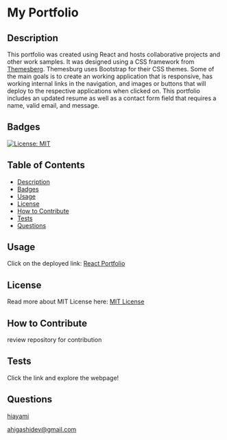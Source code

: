 # My Portfolio
## Description
This portfolio was created using React and hosts collaborative projects and other work samples. It was designed using a CSS framework from [Themesberg](https://themesberg.com/product/ui-kit/windows-95-ui-kit). Themesburg uses Bootstrap for their CSS themes. Some of the main goals is to create an working application that is responsive, has working internal links in the navigation, and images or buttons that will deploy to the respective applications when clicked on. This portfolio includes an updated resume as well as a contact form field that requires a name, valid email, and message. 
## Badges
[![License: MIT](https://img.shields.io/badge/License-MIT-yellow.svg)](https://opensource.org/licenses/MIT)
## Table of Contents
* [Description](#description)
* [Badges](#badges)
* [Usage](#usage)
* [License](#license)
* [How to Contribute](#how-to-contribute)
* [Tests](#tests)
* [Questions](#questions)

## Usage
Click on the deployed link:
[React Portfolio](https://hiayami.github.io/react-portfolio/)
## License
Read more about MIT License here: [MIT License](https://opensource.org/licenses/MIT)
## How to Contribute
review repository for contribution
## Tests
Click the link and explore the webpage!
## Questions
[hiayami](https://github.com/hiayami)

[ahigashidev@gmail.com](mailto:ahigashidev@gmail.com)
